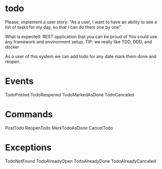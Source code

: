 # todo
Please, implement a user story:
"As a user, I want to have an ability to see a list of tasks for my day, so that I can do them one by one".

What is expected: REST application that you can be proud of
You could use any framework and environment setup.
TIP: we really like TDD, DDD, and docker


As a user of this system we can add todo for any date mark them done and reopen. 

# Events

TodoPosted
TodoReopened
TodoMarkedAsDone
TodoCanceled

# Commands

PostTodo
ReopenTodo
MarkTodoAsDone
CancelTodo

# Exceptions

TodoNotFound
TodoAlreadyOpen
TodoAlreadyDone
TodoAlreadyCanceled
